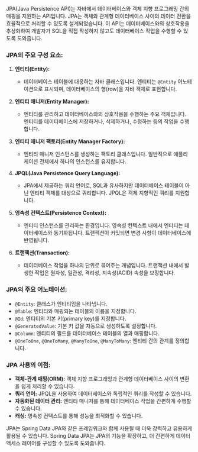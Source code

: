 JPA(Java Persistence API)는 자바에서 데이터베이스와 객체 지향 프로그래밍 간의 매핑을 지원하는 API입니다. JPA는 객체와 관계형 데이터베이스 사이의 데이터 전환을 효율적으로 처리할 수 있도록 설계되었습니다. 이 API는 데이터베이스와의 상호작용을 추상화하여 개발자가 SQL을 직접 작성하지 않고도 데이터베이스 작업을 수행할 수 있도록 도와줍니다.

### JPA의 주요 구성 요소:

1. **엔티티(Entity):**
   - 데이터베이스 테이블에 대응하는 자바 클래스입니다. 엔티티는 `@Entity` 어노테이션으로 표시되며, 데이터베이스의 행(row)을 자바 객체로 표현합니다.

2. **엔티티 매니저(Entity Manager):**
   - 엔티티를 관리하고 데이터베이스와의 상호작용을 수행하는 주요 객체입니다. 엔티티를 데이터베이스에 저장하거나, 삭제하거나, 수정하는 등의 작업을 수행합니다.

3. **엔티티 매니저 팩토리(Entity Manager Factory):**
   - 엔티티 매니저 인스턴스를 생성하는 팩토리 클래스입니다. 일반적으로 애플리케이션 전체에서 하나의 인스턴스를 유지합니다.

4. **JPQL(Java Persistence Query Language):**
   - JPA에서 제공하는 쿼리 언어로, SQL과 유사하지만 데이터베이스 테이블이 아닌 엔티티 객체를 대상으로 쿼리합니다. JPQL은 객체 지향적인 쿼리를 지원합니다.

5. **영속성 컨텍스트(Persistence Context):**
   - 엔티티 인스턴스를 관리하는 환경입니다. 영속성 컨텍스트 내에서 엔티티는 데이터베이스와 동기화됩니다. 트랜잭션이 커밋되면 변경 사항이 데이터베이스에 반영됩니다.

6. **트랜잭션(Transaction):**
   - 데이터베이스 작업을 하나의 단위로 묶어주는 개념입니다. 트랜잭션 내에서 발생한 작업은 원자성, 일관성, 격리성, 지속성(ACID) 속성을 보장합니다.

### JPA의 주요 어노테이션:

- `@Entity`: 클래스가 엔티티임을 나타냅니다.
- `@Table`: 엔티티와 매핑되는 테이블의 이름을 지정합니다.
- `@Id`: 엔티티의 기본 키(primary key)를 지정합니다.
- `@GeneratedValue`: 기본 키 값을 자동으로 생성하도록 설정합니다.
- `@Column`: 엔티티의 필드를 데이터베이스 테이블의 열과 매핑합니다.
- `@OneToOne`, `@OneToMany`, `@ManyToOne`, `@ManyToMany`: 엔티티 간의 관계를 정의합니다.

### JPA 사용의 이점:

- **객체-관계 매핑(ORM):** 객체 지향 프로그래밍과 관계형 데이터베이스 사이의 변환을 쉽게 처리할 수 있습니다.
- **쿼리 언어:** JPQL을 사용하여 데이터베이스와 독립적인 쿼리를 작성할 수 있습니다.
- **자동화된 데이터 관리:** 엔티티 매니저를 통해 데이터베이스 작업을 간편하게 수행할 수 있습니다.
- **캐싱:** 영속성 컨텍스트를 통해 성능을 최적화할 수 있습니다.

JPA는 Spring Data JPA와 같은 프레임워크와 함께 사용될 때 더욱 강력하고 유용하게 활용될 수 있습니다. Spring Data JPA는 JPA의 기능을 확장하고, 더 간편하게 데이터 액세스 레이어를 구성할 수 있도록 도와줍니다.
